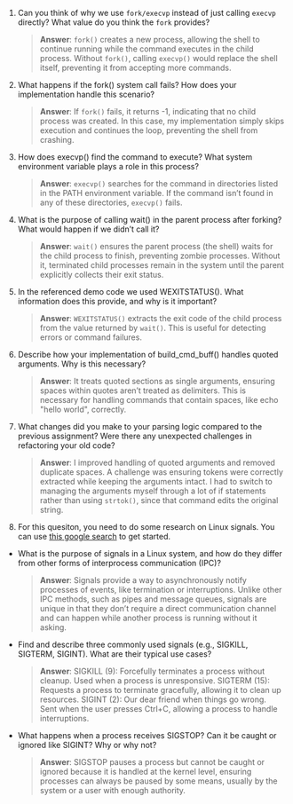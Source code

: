 1. Can you think of why we use `fork/execvp` instead of just calling `execvp` directly? What value do you think the `fork` provides?

    > **Answer**:  `fork()` creates a new process, allowing the shell to continue running while the command executes in the child process. Without `fork()`, calling `execvp()` would replace the shell itself, preventing it from accepting more commands.

2. What happens if the fork() system call fails? How does your implementation handle this scenario?

    > **Answer**:  If `fork()` fails, it returns -1, indicating that no child process was created. In this case, my implementation simply skips execution and continues the loop, preventing the shell from crashing.

3. How does execvp() find the command to execute? What system environment variable plays a role in this process?

    > **Answer**:  `execvp()` searches for the command in directories listed in the PATH environment variable. If the command isn’t found in any of these directories, `execvp()` fails.

4. What is the purpose of calling wait() in the parent process after forking? What would happen if we didn’t call it?

    > **Answer**:  `wait()` ensures the parent process (the shell) waits for the child process to finish, preventing zombie processes. Without it, terminated child processes remain in the system until the parent explicitly collects their exit status.

5. In the referenced demo code we used WEXITSTATUS(). What information does this provide, and why is it important?

    > **Answer**:  `WEXITSTATUS()` extracts the exit code of the child process from the value returned by `wait()`. This is useful for detecting errors or command failures.

6. Describe how your implementation of build_cmd_buff() handles quoted arguments. Why is this necessary?

    > **Answer**:  It treats quoted sections as single arguments, ensuring spaces within quotes aren’t treated as delimiters. This is necessary for handling commands that contain spaces, like echo "hello world", correctly.

7. What changes did you make to your parsing logic compared to the previous assignment? Were there any unexpected challenges in refactoring your old code?

    > **Answer**:  I improved handling of quoted arguments and removed duplicate spaces. A challenge was ensuring tokens were correctly extracted while keeping the arguments intact. I had to switch to managing the arguments myself through a lot of if statements rather than using `strtok()`, since that command edits the original string.

8. For this quesiton, you need to do some research on Linux signals. You can use [this google search](https://www.google.com/search?q=Linux+signals+overview+site%3Aman7.org+OR+site%3Alinux.die.net+OR+site%3Atldp.org&oq=Linux+signals+overview+site%3Aman7.org+OR+site%3Alinux.die.net+OR+site%3Atldp.org&gs_lcrp=EgZjaHJvbWUyBggAEEUYOdIBBzc2MGowajeoAgCwAgA&sourceid=chrome&ie=UTF-8) to get started.

- What is the purpose of signals in a Linux system, and how do they differ from other forms of interprocess communication (IPC)?

    > **Answer**:  Signals provide a way to asynchronously notify processes of events, like termination or interruptions. Unlike other IPC methods, such as pipes and message queues, signals are unique in that they don’t require a direct communication channel and can happen while another process is running without it asking.

- Find and describe three commonly used signals (e.g., SIGKILL, SIGTERM, SIGINT). What are their typical use cases?

    > **Answer**:  SIGKILL (9): Forcefully terminates a process without cleanup. Used when a process is unresponsive. SIGTERM (15): Requests a process to terminate gracefully, allowing it to clean up resources. SIGINT (2): Our dear friend when things go wrong. Sent when the user presses Ctrl+C, allowing a process to handle interruptions.

- What happens when a process receives SIGSTOP? Can it be caught or ignored like SIGINT? Why or why not?

    > **Answer**:  SIGSTOP pauses a process but cannot be caught or ignored because it is handled at the kernel level, ensuring processes can always be paused by some means, usually by the system or a user with enough authority.